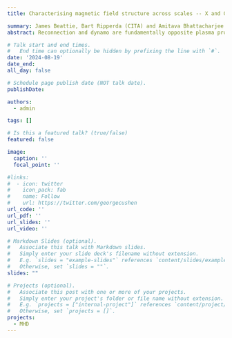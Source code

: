 ```yaml
---
title: Characterising magnetic field structure across scales -- X and O point detection in three dimensions

summary: James Beattie, Bart Ripperda (CITA) and Amitava Bhattacharjee (Princeton University)
abstract: Reconnection and dynamo are fundamentally opposite plasma processes -- reconnection describing the conversion of magnetic energy density into kinetic, and dynamo conversion of kinetic energy density into magnetic. Both processes however do share a similarity in that they change the underlying topology of the magnetic field. Utilising the structure of the magnetic field via the gradient tensor of the vector potential, magnetic field itself, or current density, one can identify and characterise objects like O and X points which can be used to directly probe the local properties of a reconnecting region in a turbulent plasma, or associate global properties, like integral magnetic energy growth, with specific local regions in the plasma. In this project, we will develop a method for characterising such topologies in 2D and 3D turbulent MHD plasma, relevant to the interstellar medium, and test fundamental questions about the nature of reconnection in such a regime. This will have significant implications for understanding the very nature of MHD turbulence in our Galaxy, and the role that reconnection may play.

# Talk start and end times.
#   End time can optionally be hidden by prefixing the line with `#`.
date: '2024-08-19'
date_end: 
all_day: false

# Schedule page publish date (NOT talk date).
publishDate: 

authors:
  - admin

tags: []

# Is this a featured talk? (true/false)
featured: false

image:
  caption: ''
  focal_point: ''

#links:
#  - icon: twitter
#    icon_pack: fab
#    name: Follow
#    url: https://twitter.com/georgecushen
url_code: ''
url_pdf: ''
url_slides: ''
url_video: ''

# Markdown Slides (optional).
#   Associate this talk with Markdown slides.
#   Simply enter your slide deck's filename without extension.
#   E.g. `slides = "example-slides"` references `content/slides/example-slides.md`.
#   Otherwise, set `slides = ""`.
slides: ""

# Projects (optional).
#   Associate this post with one or more of your projects.
#   Simply enter your project's folder or file name without extension.
#   E.g. `projects = ["internal-project"]` references `content/project/deep-learning/index.md`.
#   Otherwise, set `projects = []`.
projects:
  - MHD
---
```

